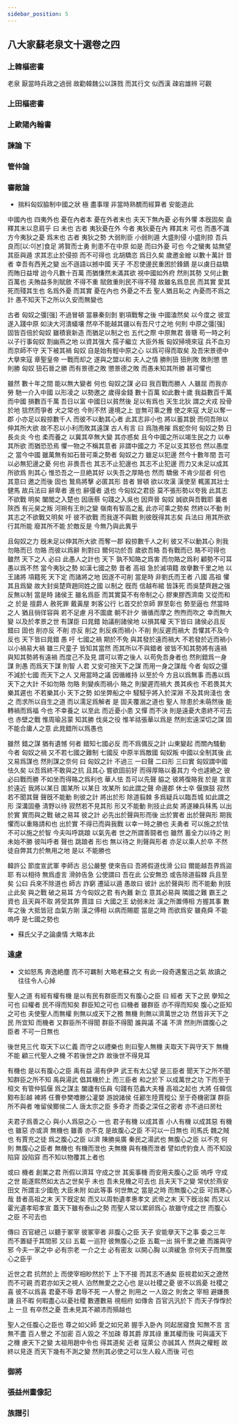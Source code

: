 ```yaml
---
sidebar_position: 5
---
```


## 八大家蘇老泉文十選卷之四

### 上韓樞密書

老泉 厭當時兵政之過弱 故勸韓魏公以誅戮 而其行文 似西漢 疎宕雄辨 可觀

### 上田樞密書

### 上歐陽內翰書

### 諫論 下

### 管仲論

### 審敵論

* 揣料匈奴脇制中國之狀 極 盡事理 非當時熟覩而經算者 安能道此

中國內也 四夷外也 憂在內者本 憂在外者末也 夫天下無內憂 必有外懼 本旣固矣 盍釋其末以息肩乎 曰 未也 古者 夷狄憂在外 今者 夷狄憂在內 釋其末 可也 而愚不識方今夷狄之憂 爲末也 古者 夷狄之勢 大弱則臣 小弱則遁 大盛則侵 小盛則掠 吾兵良而[以:이본]食足 將賢而士勇 則患不在中原 如是 而曰外憂 可也 今之蠻夷 姑無望其臣與遁 求其志止於侵掠 而不可得也 北胡驕恣 爲日久矣 歲邀金繒 以數十萬計 昔者 幸吾有西羌之變 出不遜語以撼中國 天子 不忍使邊民重困於鋒鏑 是以虜日益驕而賄日益增 迨今凡數十百萬 而猶慊然未滿其欲 視中國如外府 然則其勢 又何止數百萬也 夫賄益多則賦斂 不得不重 賦斂重則民不得不殘 故雖名爲息民 而其實 愛其死而殘其生也 名爲外憂 而其實 憂在內也 外憂之不去 聖人猶且恥之 內憂而不爲之計 愚不知天下之所以久安而無變也

古者 匈奴之彊[强] 不過冒頓 當暴秦刻剝 劉項戰奪之後 中國溘然矣 以今度之 彼宜遂入踐中原 如決大河潰蟻壤 然卒不能越其疆以有吾尺寸之地 何則 中原之彊[强] 固皆百倍於匈奴 雖積衰新造 而猶足以制之也 五代之際 中原無君 晉瑭 苟一時之利 以子行事匈奴 割幽燕之地 以資其强大 孺子繼立 大臣外叛 匈奴掃境來寇 兵不血刃 而京師不守 天下被其禍 匈奴 自是始有輕中原之心 以爲可得而取矣 及吾宋景德中 大擧來寇 章聖皇帝 一戰而却之 遂與之盟以和 夫人之情 勝則狃 狃則敗 敗則懲 懲則勝 匈奴 狃石晉之勝 而有景德之敗 懲景德之敗 而愚未知其所勝 甚可懼也

雖然 數十年之間 能以無大變者 何也 匈奴之謀 必曰 我百戰而勝人 人雖屈 而我亦勞 馳一介入中國 以形凌之 以勢邀之 歲得金錢 數十百萬 如此數十歲 我益數百千萬 而中國 損數百千萬 吾日以富 中國日以貧然後 足以有爲也 天生北狄 謂之犬戎 投骨於地 狺然而爭者 犬之常也 今則不然  邊境之上 豈無可乘之釁 使之來寇 大足以奪一郡 小亦足以殺掠數千人 而彼不以動其心者 此其志非小也 將以蓄其銳 而伺吾隙以伸其所大欲 故不忍以小利而敗其遠謀 古人有言 曰 爲虺弗摧 爲蛇奈何 匈奴之勢 日長炎炎 今也 柔而養之 以冀其卒無大變 其亦惑矣 且今中國之所以竭生民之力 以奉其所欲 而猶恐恐焉 懼一物之不稱其意者 非謂中國之力 不足以支其怒也 然以愚度之 當今中國 雖萬無有如石晉可乘之勢者 匈奴之力 雖足以犯邊 然今十數年間 吾可以必無犯邊之憂 何也 非畏吾也 其志不止犯邊也 其志不止犯邊 而力又未足以成其所欲爲 則其心 惟恐吾之一旦絶其好 以失吾之厚賂也 然而 驕傲 不肯少屈者 何也 其意曰 邀之而後 固也 鷙鳥將擊 必匿其形 昔者 冒頓 欲以攻漢 漢使至 輒匿其壯士健馬 故兵法曰 辭卑者 進也 辭彊者 退也 今匈奴之君臣 莫不張形勢以夸我 此其志不欲戰 明矣 闔閭之入楚也 因唐蔡 句踐之入吳也 因齊晉 匈奴 誠欲與吾戰耶 曩者 陝西 有元昊之叛 河朔有王則之變 嶺南有智高之亂 此亦可乘之勢矣 然終以不動 則其志之不欲戰又明矣 吁 彼不欲戰 而我遂不與戰 則彼旣得其志矣 兵法曰 用其所欲 行其所能 廢其所不能 於敵反是 今無乃與此異乎

且匈奴之力 旣未足以伸其所大欲 而奪一郡 殺掠數千人之利 彼又不以動其心 則我勿賂而已 勿賂 而彼以爲辭 則對曰 爾何功於吾 歲欲吾賂 吾有戰而已 賂不可得也 雖然 天下之人 必曰 此愚人之計也 天下 孰不知賂之爲害 而勿賂之爲利 顧勢不可耳 愚以爲不然 當今夷狄之勢 如漢七國之勢 昔者 高祖 急於滅項籍 故擧數千里之地 以王諸將 項籍死 天下定 而諸將之地 因遂不可削 當是時 非劉氏而王者 八國 高祖 懼其且爲變 故大封吳楚齊趙同姓之國 以制之 旣而 信越布綰 皆誅死 而吳楚齊趙之强 反無以制 當是時 諸侯王 雖名爲臣 而其實莫不有帝制之心 膠東膠西濟南 又從而和之 於是 擅爵人 赦死罪 戴黃屋 刺客公行 匕首交於京師 罪至彰也 勢至逼也 然當時之人 猶且徜徉容與 若不足慮 月不圖歲 朝不計夕 循循而摩之 煦煦而吹之 幸而無大變 以及於孝景之世 有謀臣 曰晁錯 始議削諸侯地 以損其權 天下皆曰 諸侯必且反 錯曰 固也 削亦反 不削 亦反 削之 則反疾而禍小 不削 則反遲而禍大 吾懼其不及今反也 天下皆曰晁錯 愚 吁 七國之禍 期於不免 與其發於遠而禍大 不若發於近而禍小 以小禍易大禍 雖三尺童子 皆知其當然 而其所以不與錯者 彼皆不知其勢將有遠禍 與知其勢將有遠禍 而度己不及見 謂可以寄之後人 以苟免吾身者也 然則錯爲一身謀 則愚 而爲天下謀 則智 人君 又安可捨天下之謀 而用一身之謀哉 今者 匈奴之彊 不減於七國 而天下之人 又用當時之議 因循維持 以至於今 方且以爲無事 而愚以爲天下之大計 不如勿賂 勿賂 則變疾而禍小 賂之 則變遲而禍大 畏其疾也 不若畏其大 樂其遲也 不若樂其小 天下之勢 如坐弊船之中 駸駸乎將入於深淵 不及其尙淺也 舍之 而求所以自生之道 而以濡足爲解者 是 固夫覆溺之道也 聖人 除患於未萌然後 能轉禍而爲福 今也 不幸養之 以至此 而近憂小患 又憚 而不決 則是遠憂大患終不可去也 赤壁之戰 惟周瑜呂蒙 知其勝 伐吳之役 惟羊祜張華以爲是 然則宏遠深切之謀 固不能合庸人之意 此晁錯所以爲愚也

雖然 錯之謀 猶有遺憾 何者 錯知七國必反 而不爲備反之計 山東變起 而關內騷動 今者 匈奴之禍 又不若七國之難制 七國反 中原半爲敵國 匈奴叛 中國以全制其後 此又易爲謀也 然則謀之奈何 曰 匈奴之計 不過三 一曰聲 二曰形 三曰實 匈奴謂中國怯久矣 以吾爲終不敢與之抗 且其心 嘗欲固前好 而得厚賂以養其力 今也遽絶之 彼必曰戰而勝 不如坐而得賂之爲利也 華人怯 吾可以先聲 脇之 彼將復賂我 於是 宣言於遠近 我將以某日 圍某所 以某日 攻某所 如此謂之聲 命邊郡 休士卒 偃旗鼓 寂然若不聞其聲 聲旣不能動 則彼之計 將出於形 除道翦棘 多爲疑兵以臨吾城 如此謂之形 深溝固壘 淸野以待 寂然若不見其形 形又不能動 則技止此矣 將遂練兵秣馬 以出於實 實而與之戰 破之易耳 彼之計 必先出於聲與形而後 出於實者 出於聲與形 期我懼而以重賂請和也 出於實 不得已而與我戰 以幸一時之勝也 夫勇者 可以施之於怯 不可以施之於智 今夫叫呼跳踉 以氣先者 世之所謂善鬪者也 雖然 蓄全力以待之 則未始不勝 彼叫呼者 聲也 跳踉者 形也 無以待之 則聲與形者 亦足以乘人於卒 不然 徒自弊其力於無用之地 是以 不能勝也

 韓許公 節度宣武軍 李師古 忌公嚴整 使來告曰 吾將假道伐滑 公曰 爾能越吾界爲盜耶 有以相待 無爲虛言 滑帥告急 公使謂曰 吾在此 公安無恐 或告除道翦棘 兵且至矣 公曰 兵來不除道也 師古 詐窮 遷延以遁 愚故曰 彼計 出於聲與形 而不能動 則技止此矣 與之戰 破之易耳 方今匈奴之君 有內難 新立 意其必易與 隣國之難 霸王之資也 且天與不取 將受其弊 賈誼 曰 大國之王 幼弱未壯 漢之所置傅相 方握其事 數年之後 大抵皆冠 血氣方剛 漢之傅相 以病而賜罷 當是之時 而欲爲安 雖堯舜 不能 嗚呼 是七國之勢也

- 蘇氏父子之論虜情 大略本此

### 遠慮

- 文如怒馬 奔逸絶塵 而不可羈制 大略老蘇之文 有此一段奇邁奮迅之氣 故讀之往往令人心掉

聖人之道 有經有權有機 是以有民有群臣而又有腹心之臣 曰 經者 天下之民 擧知之可也 曰權者 民不得而知矣 群臣知之可也 曰機者 雖群臣 亦不得而知矣 腹心之臣知之可也 夫使聖人而無權 則無以成天下之務 無機 則無以濟萬世之功 然皆非天下之民 所宜知 而機者 又群臣所不得聞 群臣不得聞 誰與議 不議 不濟 然則所謂腹心之臣者 不可一日無也

後世見三代 取天下以仁義 而守之以禮樂也 則曰聖人無機 夫取天下與守天下 無機 不能 顧三代聖人之機 不若後世之詐 故後世不得見耳

有機也 是以有腹心之臣 禹有益 湯有伊尹 武王有太公望 是三臣者 聞天下之所不聞 知群臣之所不知 禹與湯武 倡其機於上 而三臣者 和之於下 以成萬世之功 下而至于桓文 有管仲狐偃 爲之謀主 闔廬有伍員 句踐有范蠡大夫種 高祖之起也 大將 任韓信黥布彭越 裨將 任曹參樊噲滕公灌嬰 游說諸侯 任酈生陸賈樅公 至于奇機密謀 群臣 所不與者 唯留侯鄼侯二人 唐太宗之臣 多奇才 而委之深任之密者 亦不過曰房杜

夫君子爲善之心 與小人爲惡之心 一也 君子有機 以成其善 小人有機 以成其惡 有機也 雖惡 亦或濟 無機也 雖善 亦不克 是故腹心之臣 不可以一日無也 司馬氏 魏之賊也 有賈充之徒 爲之腹心之臣 以濟 陳勝吳廣 秦民之湯武也 無腹心之臣 以不克 何則 無腹心之臣者 無機也 有機而泄也 夫無機 與有機而泄者 譬如虎豹食人 而不知設陷穽 設陷穽 而不知以物覆其上者也

 或曰 機者 創業之君 所假以濟耳 守成之世 其奚事機 而安用夫腹心之臣 嗚呼 守成之世 能遂熙然如太古之世矣乎 未也 吾未見機之可去也 且夫天下之變 常伏於燕安 田文 所謂主少國危 大臣未附 如此等事 何世無之 當是之時 而無腹心之臣 可爲寒心哉 昔者高祖之末 天下旣定矣 而又以周勃遺孝惠孝文 武帝之末 天下旣治矣 而又以霍光遺孝昭孝宣 蓋天下雖有泰山之勢 而聖人常以累卵爲心 故雖守成之世 而腹心之臣 不可去也

傳曰 百官總己 以聽于冢宰 彼冢宰者 非腹心之臣 天子 安能擧天下之事 委之三年 而不置疑于其間邪 又曰 五載 一巡狩 彼無腹心之臣 五載一出 捐千里之畿 而誰與守邪 今夫一家之中 必有宗老 一介之士 必有密友 以開心胸 以濟緩急 奈何天子而無腹心之臣乎

近世之君 抗然於上 而使宰相眇然於下 上下不接 而其志不通矣 臣視君如天之遼然而不可親 而君亦如天之視人 泊然無愛之之心也 是以社稷之憂 彼不以爲憂 社稷之喜 彼不以爲喜 君憂不辱 君辱不死 一人譽之 則用之 一人毀之 則舍之 宰相 避嫌畏譏 且不暇 何暇盡心以憂社稷 數遷數易 視相府 如傳舎 百官汎汎於下 而天子惸惸於上 一旦 有卒然之憂 吾未見其不顚沛而殞越也

聖人之任腹心之臣也 尊之如父師 愛之如兄弟 握手入卧內 同起居寢食 知無不言 言無不盡 百人譽之 不加密 百人毀之 不加疎 尊其爵 厚其祿 重其權而後 可與議天下之機 慮天下之變 太祖用趙中令也 得其道矣 近者 寇萊公 亦誠其人 然與之權輕 故終以見逐 而天下幾有不測之變 然則其必使之可以生人殺人而後 可也

### 御將

### 張益州畫像記

### 族譜引

